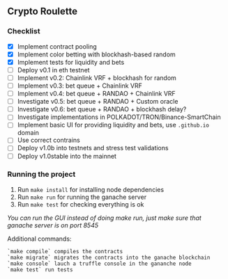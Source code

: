 Crypto Roulette
---

### Checklist
- [x] Implement contract pooling
- [x] Implement color betting with blockhash-based random 
- [x] Implement tests for liquidity and bets
- [ ] Deploy v0.1 in eth testnet
- [ ] Implement v0.2: Chainlink VRF + blockhash for random
- [ ] Implement v0.3: bet queue + Chainlink VRF
- [ ] Implement v0.4: bet queue + RANDAO + Chainlink VRF
- [ ] Investigate v0.5: bet queue + RANDAO + Custom oracle
- [ ] Investigate v0.6: bet queue + RANDAO + blockhash delay?
- [ ] Investigate implementations in POLKADOT/TRON/Binance-SmartChain 
- [ ] Implement basic UI for providing liquidity and bets, use `.github.io` domain
- [ ] Use correct contrains
- [ ] Deploy v1.0b into testnets and stress test validations
- [ ] Deploy v1.0stable into the mainnet

### Running the project
1. Run `make install` for installing node dependencies
2. Run `make run` for running the ganache server
3. Run `make test` for checking everything is ok

_You can run the GUI instead of doing make run, just make sure that ganache server is on port 8545_

Additional commands:
```
`make compile` compiles the contracts
`make migrate` migrates the contracts into the ganache blockchain
`make console` lauch a truffle console in the gananche node
`make test` run tests
```
